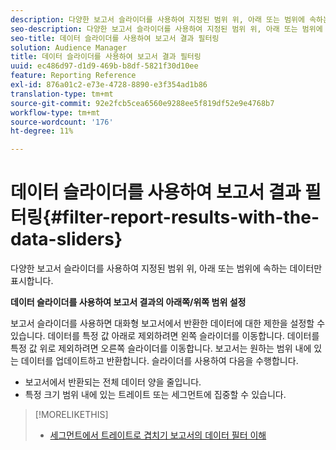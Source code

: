 ```yaml
---
description: 다양한 보고서 슬라이더를 사용하여 지정된 범위 위, 아래 또는 범위에 속하는 데이터만 표시합니다.
seo-description: 다양한 보고서 슬라이더를 사용하여 지정된 범위 위, 아래 또는 범위에 속하는 데이터만 표시합니다.
seo-title: 데이터 슬라이더를 사용하여 보고서 결과 필터링
solution: Audience Manager
title: 데이터 슬라이더를 사용하여 보고서 결과 필터링
uuid: ec486d97-d1d9-469b-b8df-5821f30d10ee
feature: Reporting Reference
exl-id: 876a01c2-e73e-4728-8890-e3f354ad1b86
translation-type: tm+mt
source-git-commit: 92e2fcb5cea6560e9288ee5f819df52e9e4768b7
workflow-type: tm+mt
source-wordcount: '176'
ht-degree: 11%

---
```


# 데이터 슬라이더를 사용하여 보고서 결과 필터링{#filter-report-results-with-the-data-sliders}

다양한 보고서 슬라이더를 사용하여 지정된 범위 위, 아래 또는 범위에 속하는 데이터만 표시합니다.

<!-- 

c_reach_slider.xml

 -->

**데이터 슬라이더를 사용하여 보고서 결과의 아래쪽/위쪽 범위 설정**

보고서 슬라이더를 사용하면 대화형 보고서에서 반환한 데이터에 대한 제한을 설정할 수 있습니다. 데이터를 특정 값 아래로 제외하려면 왼쪽 슬라이더를 이동합니다. 데이터를 특정 값 위로 제외하려면 오른쪽 슬라이더를 이동합니다. 보고서는 원하는 범위 내에 있는 데이터를 업데이트하고 반환합니다. 슬라이더를 사용하여 다음을 수행합니다.

* 보고서에서 반환되는 전체 데이터 양을 줄입니다.
* 특정 크기 범위 내에 있는 트레이트 또는 세그먼트에 집중할 수 있습니다.

>[!MORELIKETHIS]
>
>* [세그먼트에서 트레이트로 겹치기 보고서의 데이터 필터 이해](../../reporting/dynamic-reports/segment-trait-overlap-report.md#data-filters-s2t-report)

